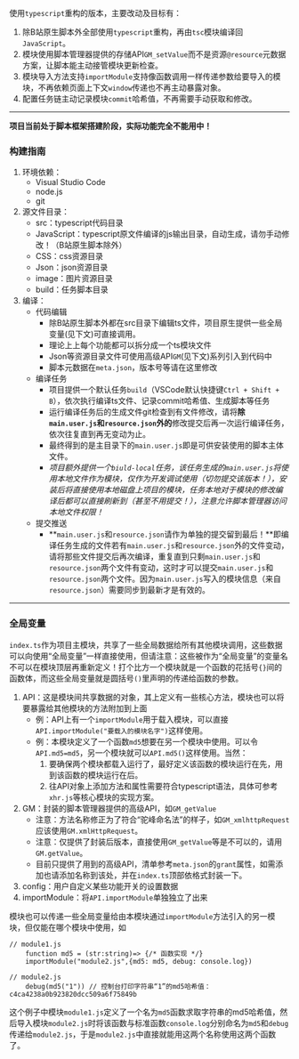 使用`typescript`重构的版本，主要改动及目标有：
1. 除B站原生脚本外全部使用`typescript`重构，再由`tsc`模块编译回`JavaScript`。
2. 模块使用脚本管理器提供的存储API`GM_setValue`而不是资源`@resource`元数据方案，让脚本能主动接管模块更新检查。
3. 模块导入方法支持`importModule`支持像函数调用一样传递参数给要导入的模块，不再依赖页面上下文`window`传递也不再主动暴露对象。
4. 配置任务链主动记录模块`commit`哈希值，不再需要手动获取和修改。

---
**项目当前处于脚本框架搭建阶段，实际功能完全不能用中！**
### 构建指南
1. 环境依赖：
   - Visual Studio Code
   - node.js
   - git
2. 源文件目录：
   - src：typescript代码目录
   - JavaScript：typescript原文件编译的js输出目录，自动生成，请勿手动修改！（B站原生脚本除外）
   - CSS：css资源目录
   - Json：json资源目录
   - image：图片资源目录
   - build：任务脚本目录
3. 编译：
   - 代码编辑
      - 除B站原生脚本外都在src目录下编辑ts文件，项目原生提供一些全局变量(见下文)可直接调用。
      - 理论上上每个功能都可以拆分成一个ts模块文件
      - Json等资源目录文件可使用高级API`GM`(见下文)系列引入到代码中
      - 脚本元数据在`meta.json`，版本号等请在这里修改
   - 编译任务
      - 项目提供一个默认任务`build`（VSCode默认快捷键`Ctrl + Shift + B`），依次执行编译ts文件、记录commit哈希值、生成脚本等任务
      - 运行编译任务后的生成文件git检查到有文件修改，请将**除`main.user.js`和`resource.json`外的**修改提交后再一次运行编译任务，依次往复直到再无变动为止。
      - 最终得到的是主目录下的`main.user.js`即是可供安装使用的脚本主体文件。
      - *项目额外提供一个`biuld-local`任务，该任务生成的`main.user.js`将使用本地文件作为模块，仅作为开发调试使用（切勿提交该版本！），安装后将直接使用本地磁盘上项目的模块，任务本地对于模块的修改编译后都可以直接刷新到（甚至不用提交！），注意允许脚本管理器访问本地文件权限！*
   - 提交推送
      - **`main.user.js`和`resource.json`请作为单独的提交留到最后！**即编译任务生成的文件若有`main.user.js`和`resource.json`外的文件变动，请将那些文件提交后再次编译，重复直到只剩`main.user.js`和`resource.json`两个文件有变动，这时才可以提交`main.user.js`和`resource.json`两个文件。因为`main.user.js`写入的模块信息（来自`resource.json`）需要同步到最新才是有效的。

---
### 全局变量
`index.ts`作为项目主模块，共享了一些全局数据给所有其他模块调用，这些数据可以向使用“全局变量”一样直接使用，但请注意：这些被作为“全局变量”的变量名不可以在模块顶层再重新定义！打个比方一个模块就是一个函数的花括号`{}`间的函数体，而这些全局变量就是圆括号`()`里声明的传递给函数的参数。
1. API：这是模块间共享数据的对象，其上定义有一些核心方法，模块也可以将要暴露给其他模块的方法附加到上面
   - 例：API上有一个`importModule`用于载入模块，可以直接`API.importModule("要载入的模块名字")`这样使用。
   - 例：本模块定义了一个函数`md5`想要在另一个模块中使用。可以令`API.md5=md5`，另一个模块就可以`API.md5()`这样使用。当然：
      1. 要确保两个模块都载入运行了，最好定义该函数的模块运行在先，用到该函数的模块运行在后。
      2. 往API对象上添加方法和属性需要符合typescript语法，具体可参考`xhr.js`等核心模块的实现方案。
2. GM：封装的脚本管理器提供的高级API，如`GM_getValue`
   - 注意：方法名称修正为了符合“驼峰命名法”的样子，如`GM_xmlhttpRequest`应该使用`GM.xmlHttpRequest`。
   - 注意：仅提供了封装后版本，直接使用`GM_getValue`等是不可以的，请用`GM.getValue`。
   - 目前只提供了用到的高级API，清单参考`meta.json`的`grant`属性，如需添加也请添加名称到该处，并在`index.ts`顶部依格式封装一下。
3. config：用户自定义某些功能开关的设置数据
4. importModule：将`API.importModule`单独独立了出来

模块也可以传递一些全局变量给由本模块通过`importModule`方法引入的另一模块，但仅能在哪个模块中使用，如
```
// module1.js
    function md5 = (str:string)=> {/* 函数实现 */}
    importModule("module2.js",{md5: md5, debug: console.log})

// module2.js
    debug(md5("1")) // 控制台打印字符串“1”的md5哈希值：c4ca4238a0b923820dcc509a6f75849b
```
这个例子中模块`module1.js`定义了一个名为`md5`函数求取字符串的md5哈希值，然后导入模块`module2.js`时将该函数与标准函数`console.log`分别命名为`md5`和`debug`传递给`module2.js`，于是`module2.js`中直接就能用这两个名称使用这两个函数了。